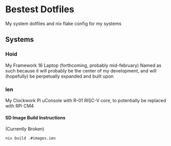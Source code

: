 # Bestest Dotfiles

My system dotfiles and nix flake config for my systems

## Systems

### Hoid

My Framework 16 Laptop (forthcoming, probably mid-february)
Named as such because it will probably be the center of my development, and will (hopefully) be perpetually expanded and built upon

### Ien

My Clockwork Pi uConsole with R-01 RISC-V core, to potentially be replaced with RPi CM4

#### SD Image Build Instructions
(Currently Broken)
```bash
nix build .#images.ien
```
